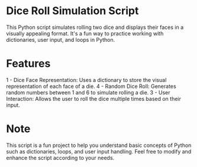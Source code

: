 # Dice Roll Simulation Script

This Python script simulates rolling two dice and displays their faces in a visually appealing format. It's a fun way to practice working with dictionaries, user input, and loops in Python.

# Features

1 - Dice Face Representation: Uses a dictionary to store the visual representation of each face of a die.
4 - Random Dice Roll: Generates random numbers between 1 and 6 to simulate rolling a die.
3 - User Interaction: Allows the user to roll the dice multiple times based on their input.

# Note
This script is a fun project to help you understand basic concepts of Python such as dictionaries, loops, and user input handling. Feel free to modify and enhance the script according to your needs.
